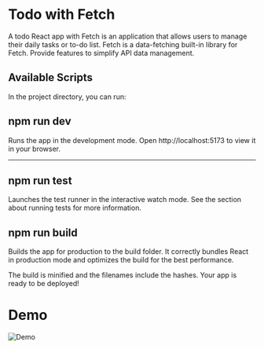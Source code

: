 <h1>Todo with Fetch</h1>
<p>A todo React app with Fetch is an application that allows users to manage their daily tasks or to-do list. Fetch is a data-fetching built-in library for Fetch. Provide features to simplify API data management.</p>
<h2>Available Scripts</h2>
<p>In the project directory, you can run:</p>
<h2>npm run dev</h2>
Runs the app in the development mode.
Open <a>http://localhost:5173</a> to view it in your browser.
<hr>
<h2>npm run test</h2>
Launches the test runner in the interactive watch mode.
See the section about running tests for more information.

<h2>npm run build</h2>
Builds the app for production to the build folder.
It correctly bundles React in production mode and optimizes the build for the best performance.

The build is minified and the filenames include the hashes.
Your app is ready to be deployed!
<h1>Demo</h1>

![Demo](https://drive.google.com/uc?id=167OVUL9mXZAfqTLfuGFU2i5zg9y8eFQG)
